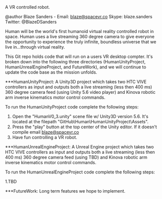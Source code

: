 A VR controlled robot.

@author Blaze Sanders - Email: blaze@spacevr.co Skype: blaze.sanders Twitter: @BlazeDSanders

Human will be the world's first humanoid virtual reality controlled robot in space. Human uses a live streaming 360 degree camera to give everyone the opportunity to experience the truly infinite, boundless universe that we live in...through virtual reality.

This Git repo holds code that will run on a users VR desktop compter. It's broken down into the following three directories (HumanUnityProject, HumanUnrealEngineProject, and FutureWork), and we will continue to update the code base as the mission unfolds.

***HumanUnityProject: A Unity3D project which takes two HTC VIVE controllers as input and outputs both a live streaming (less then 400 ms) 360 degree camera feed (using Unity 5.6 video player) and Kinova robotic arm inverse kinematics motor control commands.

To run the HumanUnityProject code complete the following steps:

1. Open the "HumanV0_3.unity" scene file w/ Unity3D version 5.6. It's located at the filepath "GitHub\Human\HumanUnityProject\Assets". <br>
2. Press the "play" button at the top center of the Unity editor. If it doesn't compile email blaze@spacevr.co <br>
3. Have fun controlling a VR robot.<br>

***HumanUnrealEngineProject: A Unreal Engine project which takes two HTC VIVE controllers as input and outputs both a live streaming (less then 400 ms) 360 degree camera feed (using TBD) and Kinova robotic arm inverse kinematics motor control commands.

To run the HumanUnrealEngineProject code complete the following steps:

1.TBD

***FutureWork: Long term features we hope to implement.
